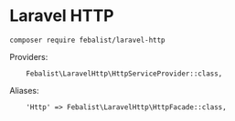 # Laravel HTTP

    composer require febalist/laravel-http

Providers:

        Febalist\LaravelHttp\HttpServiceProvider::class,

Aliases:

        'Http' => Febalist\LaravelHttp\HttpFacade::class,

